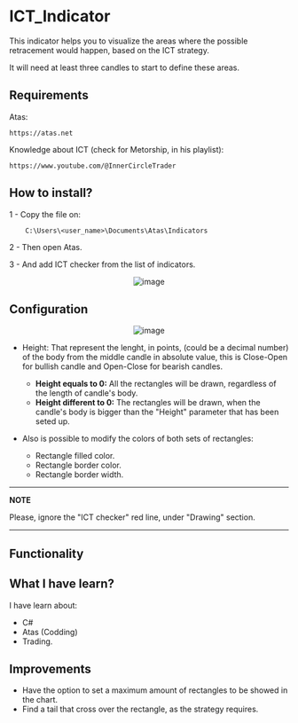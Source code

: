 # ICT_Indicator

This indicator helps you to visualize the areas where the possible retracement would happen, based on the ICT strategy.

It will need at least three candles to start to define these areas.


## Requirements
    
Atas: 

    https://atas.net

Knowledge about ICT (check for Metorship, in his playlist):
    
    https://www.youtube.com/@InnerCircleTrader
## How to install?
1 - Copy the file on:
        
        C:\Users\<user_name>\Documents\Atas\Indicators
    
2 - Then open Atas.

3 - And add ICT checker from the list of indicators.
<div style="text-align: center;">

![image](https://user-images.githubusercontent.com/67153853/218324641-cbb461dc-8500-422f-9bb3-71bc1d4c75d9.png)

</div>

## Configuration

<div style="text-align: center;">

![image](https://user-images.githubusercontent.com/67153853/218325006-4c3e80fd-a05c-4d40-808d-19f9d2fa214c.png)

</div>

* Height: That represent the lenght, in points, (could be a decimal number) of the body from the middle candle in absolute value, this is Close-Open for bullish candle and Open-Close for bearish candles.
    
    * **Height equals to 0:** All the rectangles will be drawn, regardless of the length of candle's body.
    * **Height different to 0:** The rectangles will be drawn, when the candle's body is bigger than the "Height" parameter that has been seted up.
* Also is possible to modify the colors of both sets of rectangles:
    * Rectangle filled color.
    * Rectangle border color.
    * Rectangle border width.
---
**NOTE**

Please, ignore the "ICT checker" red line, under "Drawing" section.

---
## Functionality

   
## What I have learn?
I have learn about:
* C#
* Atas (Codding)
* Trading.

## Improvements
* Have the option to set a maximum amount of rectangles to be showed in the chart.
* Find a tail that cross over the rectangle, as the strategy requires.
